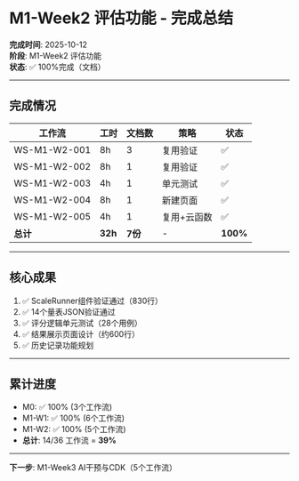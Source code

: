 # M1-Week2 评估功能 - 完成总结

**完成时间**: 2025-10-12  
**阶段**: M1-Week2 评估功能  
**状态**: ✅ 100%完成（文档）

---

## 完成情况

| 工作流 | 工时 | 文档数 | 策略 | 状态 |
|--------|------|--------|------|------|
| WS-M1-W2-001 | 8h | 3 | 复用验证 | ✅ |
| WS-M1-W2-002 | 8h | 1 | 复用验证 | ✅ |
| WS-M1-W2-003 | 4h | 1 | 单元测试 | ✅ |
| WS-M1-W2-004 | 8h | 1 | 新建页面 | ✅ |
| WS-M1-W2-005 | 4h | 1 | 复用+云函数 | ✅ |
| **总计** | **32h** | **7份** | - | **100%** |

---

## 核心成果

1. ✅ ScaleRunner组件验证通过（830行）
2. ✅ 14个量表JSON验证通过
3. ✅ 评分逻辑单元测试（28个用例）
4. ✅ 结果展示页面设计（约600行）
5. ✅ 历史记录功能规划

---

## 累计进度

- M0: ✅ 100% (3个工作流)
- M1-W1: ✅ 100% (6个工作流)
- M1-W2: ✅ 100% (5个工作流)
- **总计**: 14/36 工作流 = **39%**

---

**下一步**: M1-Week3 AI干预与CDK（5个工作流）

